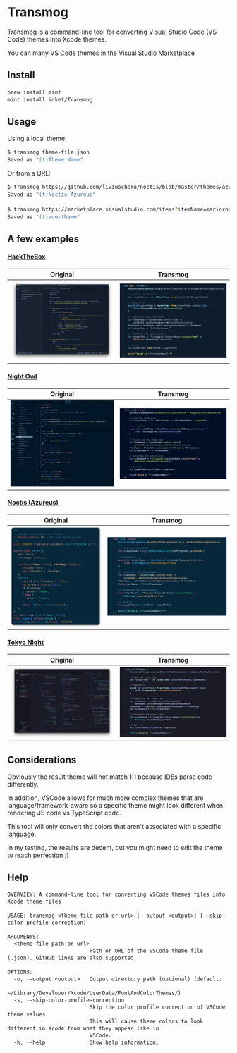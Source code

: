 # Transmog

Transmog is a command-line tool for converting Visual Studio Code (VS Code) themes into Xcode themes.

You can many VS Code themes in the [Visual Studio Marketplace](https://marketplace.visualstudio.com/search?term=tag%3Acolor-theme&target=VSCode&category=All%20categories&sortBy=Relevance)

## Install

```sh
brew install mint
mint install inket/Transmog
```

## Usage

Using a local theme:

```sh
$ transmog theme-file.json
Saved as "(t)Theme Name"
```

Or from a URL:

```sh
$ transmog https://github.com/liviuschera/noctis/blob/master/themes/azureus.json
Saved as "(t)Noctis Azureus"

$ transmog https://marketplace.visualstudio.com/items?itemName=mariorodeghiero.vue-theme
Saved as "(t)vue-theme"
```

## A few examples

#### [HackTheBox](https://github.com/silofy/hackthebox)

Original                   | Transmog
:-------------------------:|:-------------------------:
<img src="Preview/hackthebox-original.png" width="440" />  |  <img src="Preview/hackthebox.png" width="440" />

#### [Night Owl](https://github.com/sdras/night-owl-vscode-theme)

Original                   | Transmog
:-------------------------:|:-------------------------:
<img src="Preview/night-owl-original.jpg" width="440" />   |  <img src="Preview/night-owl.png" width="440" />

#### [Noctis (Azureus)](https://github.com/liviuschera/noctis)

Original                   | Transmog
:-------------------------:|:-------------------------:
<img src="Preview/noctis-azureus-original.png" width="380" />   |  <img src="Preview/noctis-azureus.png" width="500" />

#### [Tokyo Night](https://github.com/enkia/tokyo-night-vscode-theme)

Original                   | Transmog
:-------------------------:|:-------------------------:
<img src="Preview/tokyo-night-original.png" width="440" />   |  <img src="Preview/tokyo-night.png" width="440" />

## Considerations

Obviously the result theme will not match 1:1 because IDEs parse code differently.

In addition, VSCode allows for much more complex themes that are language/framework-aware so a specific theme might look different when rendering JS code vs TypeScript code.

This tool will only convert the colors that aren't associated with a specific language.

In my testing, the results are decent, but you might need to edit the theme to reach perfection ;)

## Help

```
OVERVIEW: A command-line tool for converting VSCode themes files into Xcode theme files

USAGE: transmog <theme-file-path-or-url> [--output <output>] [--skip-color-profile-correction]

ARGUMENTS:
  <theme-file-path-or-url>
                          Path or URL of the VSCode theme file (.json). GitHub links are also supported. 

OPTIONS:
  -o, --output <output>   Output directory path (optional) (default:
                          ~/Library/Developer/Xcode/UserData/FontAndColorThemes/)
  -s, --skip-color-profile-correction
                          Skip the color profile correction of VSCode theme values.
                          This will cause theme colors to look different in Xcode from what they appear like in
                          VSCode. 
  -h, --help              Show help information.
```
